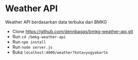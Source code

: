 # Weather API
Weather API berdasarkan data terbuka dari BMKG

- Clone https://github.com/dennbagas/bmkg-weather-api.git
- Run `cd /bmkg-weather-api`
- Run `npm install`
- Run `node server.js`
- Buka `localhost:4000/weather?kota=yogyakarta`
